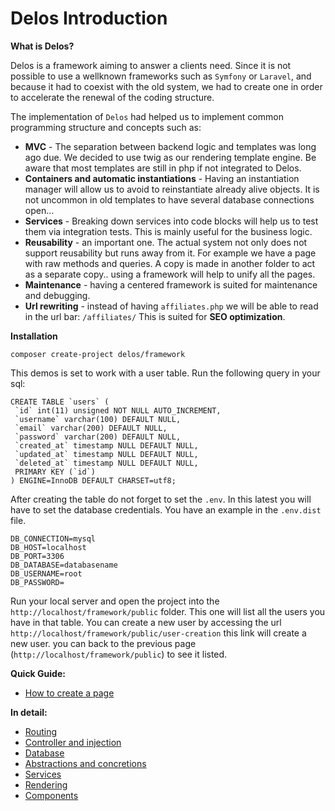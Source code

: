 # Delos Introduction
**What is Delos?**

Delos is a framework aiming to answer a clients need.
Since it is not possible to use a wellknown frameworks such as `Symfony` or `Laravel`, and because it had to coexist with the old system,
 we had to create one in order to accelerate the renewal of the coding structure.
 
The implementation of `Delos` had helped us to implement common programming structure and concepts such as:

* **MVC** - The separation between backend logic and templates was long ago due. 
We decided to use twig as our rendering template engine. 
Be aware that most templates are still in php if not integrated to Delos.
* **Containers and automatic instantiations** - Having an instantiation manager will allow us to avoid to reinstantiate already alive objects. 
It is not uncommon in old templates to have several database connections open...
* **Services** - Breaking down services into code blocks will help us to test them via integration tests.
This is mainly useful for the business logic.
* **Reusability** - an important one. The actual system not only does not support reusability but runs away from it. 
For example we have a page with raw methods and queries. A copy is made in another folder to act as a separate copy.. 
using a framework will help to unify all the pages.
* **Maintenance** - having a centered framework is suited for maintenance and debugging.
* **Url rewriting** - instead of having `affiliates.php` we will be able to read in the url bar: `/affiliates/`
 This is suited for **SEO optimization**.

**Installation**

`composer create-project delos/framework`

This demos is set to work with a user table.
Run the following query in your sql:

```
CREATE TABLE `users` (
 `id` int(11) unsigned NOT NULL AUTO_INCREMENT,
 `username` varchar(100) DEFAULT NULL,
 `email` varchar(200) DEFAULT NULL,
 `password` varchar(200) DEFAULT NULL,
 `created_at` timestamp NULL DEFAULT NULL,
 `updated_at` timestamp NULL DEFAULT NULL,
 `deleted_at` timestamp NULL DEFAULT NULL,
 PRIMARY KEY (`id`)
) ENGINE=InnoDB DEFAULT CHARSET=utf8;
```

After creating the table do not forget to set the `.env`. In this latest you will have to set the database
credentials. You have an example in the `.env.dist` file.

```
DB_CONNECTION=mysql
DB_HOST=localhost
DB_PORT=3306
DB_DATABASE=databasename
DB_USERNAME=root
DB_PASSWORD=
```

Run your local server and open the project into the `http://localhost/framework/public` folder. This one will list all the users you have in that table.
You can create a new user by accessing the url `http://localhost/framework/public/user-creation` this link will create a new user.
you can back to the previous page (`http://localhost/framework/public`) to see it listed.


**Quick Guide:**
* [How to create a page](documentation/quick_start.md)

**In detail:**
* [Routing](documentation/routing.md)
* [Controller and injection](documentation/controller_injection.md)
* [Database](documentation/database.md)
* [Abstractions and concretions](documentation/controller_injection.md#abstractions)
* [Services](documentation/services.md)
* [Rendering](documentation/render.md)
* [Components](documentation/components.md)

